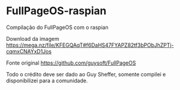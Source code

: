 # FullPageOS-raspian
Compilação do FullPageOS com o raspian

Download da imagem https://mega.nz/file/KFEGQAqT#f6DaHS47FYAPZ82tf3bPObJhZPTj-cqmxCNAYxD1Jos

Fonte original https://github.com/guysoft/FullPageOS

Todo o crédito deve ser dado ao Guy Sheffer, somente compilei e disponibilizei para a comunidade.
